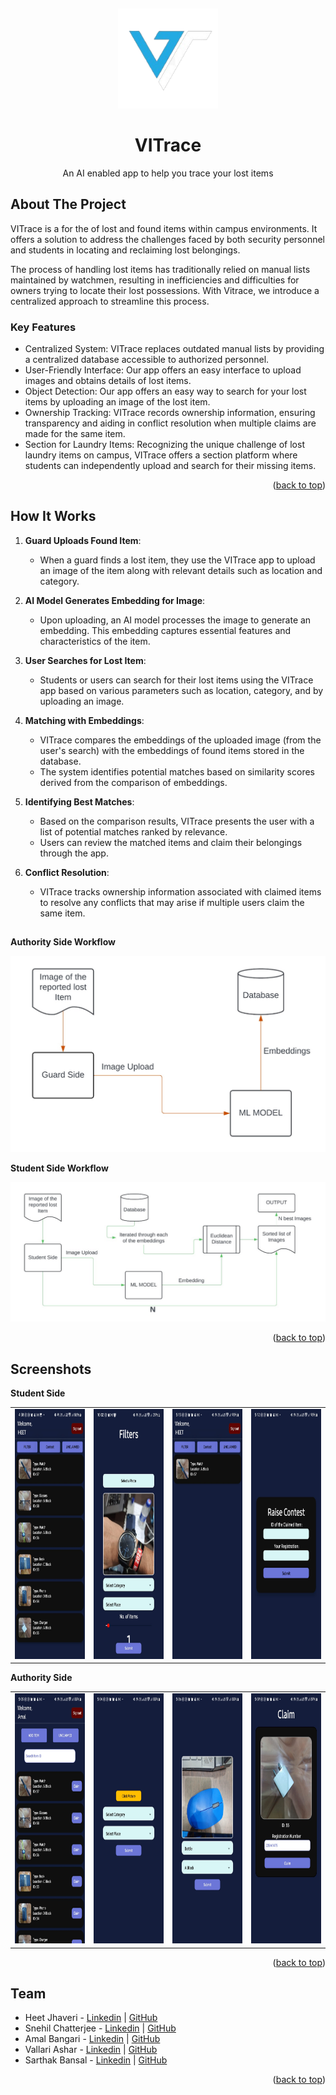 <a name="readme-top"></a>
<br />
<div align="center">
  <a href="https://github.com/github_username/repo_name">
    <img src="images/logo.png" alt="Logo" width="160" height="160">
  </a>

<h1 align="center">VITrace</h3>

  <p align="center">
    An AI enabled app to help you trace your lost items
  </p>
</div>



<!-- ABOUT THE PROJECT -->
## About The Project
VITrace is a for the of lost and found items within campus environments. It offers a solution to address the challenges faced by both security personnel and students in locating and reclaiming lost belongings.

The process of handling lost items has traditionally relied on manual lists maintained by watchmen, resulting in inefficiencies and difficulties for owners trying to locate their lost possessions. With Vitrace, we introduce a centralized approach to streamline this process.

### Key Features
- Centralized System: VITrace replaces outdated manual lists by providing a centralized database accessible to authorized personnel.
- User-Friendly Interface: Our app offers an easy interface to upload images and obtains details of lost items.
- Object Detection: Our app offers an easy way to search for your lost items by uploading an image of the lost item.
- Ownership Tracking: VITrace records ownership information, ensuring transparency and aiding in conflict resolution when multiple claims are made for the same item.
- Section for Laundry Items: Recognizing the unique challenge of lost laundry items on campus, VITrace offers a section platform where students can independently upload and search for their missing items.

<p align="right">(<a href="#readme-top">back to top</a>)</p>

## How It Works

1. **Guard Uploads Found Item**:
   - When a guard finds a lost item, they use the VITrace app to upload an image of the item along with relevant details such as location and category.

2. **AI Model Generates Embedding for Image**:
   - Upon uploading, an AI model processes the image to generate an embedding. This embedding captures essential features and characteristics of the item.

3. **User Searches for Lost Item**:
   - Students or users can search for their lost items using the VITrace app based on various parameters such as location, category, and by uploading an image.

4. **Matching with Embeddings**:
   - VITrace compares the embeddings of the uploaded image (from the user's search) with the embeddings of found items stored in the database.
   - The system identifies potential matches based on similarity scores derived from the comparison of embeddings.

5. **Identifying Best Matches**:
   - Based on the comparison results, VITrace presents the user with a list of potential matches ranked by relevance.
   - Users can review the matched items and claim their belongings through the app.

6. **Conflict Resolution**:
   - VITrace tracks ownership information associated with claimed items to resolve any conflicts that may arise if multiple users claim the same item.


##

**Authority Side Workflow**

   <img src="images/auth.jpeg">

**Student Side Workflow**

   <img src="images/Student.jpeg">


<p align="right">(<a href="#readme-top">back to top</a>)</p>

## Screenshots

**Student Side**
<table>
  <tr>
    <td>
      <img src="images/screenshot_unclaimed.jpeg" alt="unclaimed items" height="400"/>
    </td>
    <td>
      <img src="images/screenshot_filter.jpeg" alt="filter" height="400"/>
    </td>
    <td>
      <img src="images/screenshot_result.jpeg" alt="filter" height="400"/>
    </td>
    <td>
      <img src="images/screenshot_contest_claim.jpeg" alt="filter" height="400"/>
    </td>
  </tr>
</table>

**Authority Side**

<table>
  <tr>
    <td>
      <img src="images/guard_home.jpeg" alt="unclaimed items" height="400"/>
    </td>
    <td>
      <img src="images/guard_submit.jpeg" alt="filter" height="400"/>
    </td>
    <td>
      <img src="images/guard_image.jpeg" alt="filter" height="400"/>
    </td>
    <td>
      <img src="images/guard_claim.jpeg" alt="filter" height="400"/>
    </td>
  </tr>
</table>



<p align="right">(<a href="#readme-top">back to top</a>)</p>

## Team
- Heet Jhaveri - [Linkedin](https://www.linkedin.com/in/heet-jhaveri-873a90269/) | [GitHub](https://github.com/heet-10104) 
- Snehil Chatterjee - [Linkedin](https://www.linkedin.com/in/snehilchatterjee/) | [GitHub](https://github.com/snehilchatterjee)
- Amal Bangari - [Linkedin](https://www.linkedin.com/in/amal-bangari-692b29277/)  | [GitHub](https://github.com/amal064) 
- Vallari Ashar - [Linkedin](https://www.linkedin.com/in/vallari-ashar-500166249/) | [GitHub](https://github.com/vallari1)
- Sarthak Bansal - [Linkedin](https://www.linkedin.com/in/sarthakbansal674/) | [GitHub](https://github.com/sarthak-bansal)

<p align="right">(<a href="#readme-top">back to top</a>)</p>
